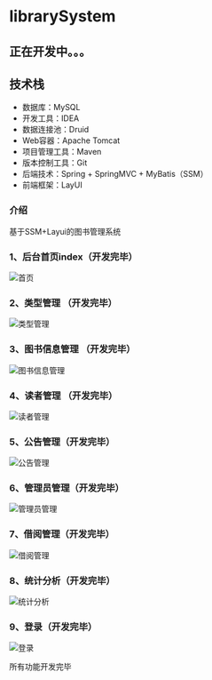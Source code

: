# librarySystem

## 正在开发中。。。

## 技术栈
- 数据库：MySQL
- 开发工具：IDEA
- 数据连接池：Druid
- Web容器：Apache Tomcat
- 项目管理工具：Maven
- 版本控制工具：Git
- 后端技术：Spring + SpringMVC + MyBatis（SSM）
- 前端框架：LayUI

### 介绍
基于SSM+Layui的图书管理系统

### 1、后台首页index（开发完毕）
![首页](https://images.gitee.com/uploads/images/2021/0405/151255_0818142c_8169242.png "首页截图.png")

### 2、类型管理 （开发完毕）
![类型管理](https://images.gitee.com/uploads/images/2021/0330/200057_8f13c065_8169242.png "类型管理.png")

### 3、图书信息管理 （开发完毕）
![图书信息管理](https://images.gitee.com/uploads/images/2021/0331/222943_f5a0a074_8169242.png "图书信息管理.png")

### 4、读者管理 （开发完毕）
![读者管理](https://images.gitee.com/uploads/images/2021/0401/175810_d5a6fbb7_8169242.png "读者管理.png")

### 5、公告管理（开发完毕）
![公告管理](https://images.gitee.com/uploads/images/2021/0401/225400_7d994428_8169242.png "公告管理.png")

### 6、管理员管理（开发完毕）
![管理员管理](https://images.gitee.com/uploads/images/2021/0402/120518_7bd5a495_8169242.png "管理员管理.png")

### 7、借阅管理（开发完毕）
![借阅管理](https://images.gitee.com/uploads/images/2021/0403/222828_78f16633_8169242.png "借阅管理.png")

### 8、统计分析（开发完毕）
![统计分析](https://images.gitee.com/uploads/images/2021/0405/151228_30afa91a_8169242.png "统计分析.png")

### 9、登录（开发完毕）
![登录](https://images.gitee.com/uploads/images/2021/0405/212740_f2ef2e47_8169242.png "登录.png")

所有功能开发完毕



